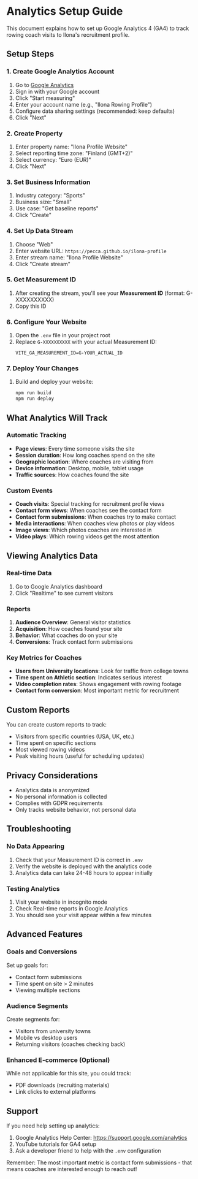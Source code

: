 # Analytics Setup Guide

This document explains how to set up Google Analytics 4 (GA4) to track rowing coach visits to Ilona's recruitment profile.

## Setup Steps

### 1. Create Google Analytics Account

1. Go to [Google Analytics](https://analytics.google.com/)
2. Sign in with your Google account
3. Click "Start measuring"
4. Enter your account name (e.g., "Ilona Rowing Profile")
5. Configure data sharing settings (recommended: keep defaults)
6. Click "Next"

### 2. Create Property

1. Enter property name: "Ilona Profile Website"
2. Select reporting time zone: "Finland (GMT+2)"
3. Select currency: "Euro (EUR)"
4. Click "Next"

### 3. Set Business Information

1. Industry category: "Sports"
2. Business size: "Small"
3. Use case: "Get baseline reports"
4. Click "Create"

### 4. Set Up Data Stream

1. Choose "Web"
2. Enter website URL: `https://pecca.github.io/ilona-profile`
3. Enter stream name: "Ilona Profile Website"
4. Click "Create stream"

### 5. Get Measurement ID

1. After creating the stream, you'll see your **Measurement ID** (format: G-XXXXXXXXXX)
2. Copy this ID

### 6. Configure Your Website

1. Open the `.env` file in your project root
2. Replace `G-XXXXXXXXXX` with your actual Measurement ID:
   ```
   VITE_GA_MEASUREMENT_ID=G-YOUR_ACTUAL_ID
   ```

### 7. Deploy Your Changes

1. Build and deploy your website:
   ```bash
   npm run build
   npm run deploy
   ```

## What Analytics Will Track

### Automatic Tracking

- **Page views**: Every time someone visits the site
- **Session duration**: How long coaches spend on the site
- **Geographic location**: Where coaches are visiting from
- **Device information**: Desktop, mobile, tablet usage
- **Traffic sources**: How coaches found the site

### Custom Events

- **Coach visits**: Special tracking for recruitment profile views
- **Contact form views**: When coaches see the contact form
- **Contact form submissions**: When coaches try to make contact
- **Media interactions**: When coaches view photos or play videos
- **Image views**: Which photos coaches are interested in
- **Video plays**: Which rowing videos get the most attention

## Viewing Analytics Data

### Real-time Data

1. Go to Google Analytics dashboard
2. Click "Realtime" to see current visitors

### Reports

1. **Audience Overview**: General visitor statistics
2. **Acquisition**: How coaches found your site
3. **Behavior**: What coaches do on your site
4. **Conversions**: Track contact form submissions

### Key Metrics for Coaches

- **Users from University locations**: Look for traffic from college towns
- **Time spent on Athletic section**: Indicates serious interest
- **Video completion rates**: Shows engagement with rowing footage
- **Contact form conversion**: Most important metric for recruitment

## Custom Reports

You can create custom reports to track:

- Visitors from specific countries (USA, UK, etc.)
- Time spent on specific sections
- Most viewed rowing videos
- Peak visiting hours (useful for scheduling updates)

## Privacy Considerations

- Analytics data is anonymized
- No personal information is collected
- Complies with GDPR requirements
- Only tracks website behavior, not personal data

## Troubleshooting

### No Data Appearing

1. Check that your Measurement ID is correct in `.env`
2. Verify the website is deployed with the analytics code
3. Analytics data can take 24-48 hours to appear initially

### Testing Analytics

1. Visit your website in incognito mode
2. Check Real-time reports in Google Analytics
3. You should see your visit appear within a few minutes

## Advanced Features

### Goals and Conversions

Set up goals for:

- Contact form submissions
- Time spent on site > 2 minutes
- Viewing multiple sections

### Audience Segments

Create segments for:

- Visitors from university towns
- Mobile vs desktop users
- Returning visitors (coaches checking back)

### Enhanced E-commerce (Optional)

While not applicable for this site, you could track:

- PDF downloads (recruiting materials)
- Link clicks to external platforms

## Support

If you need help setting up analytics:

1. Google Analytics Help Center: https://support.google.com/analytics
2. YouTube tutorials for GA4 setup
3. Ask a developer friend to help with the `.env` configuration

Remember: The most important metric is contact form submissions - that means coaches are interested enough to reach out!
